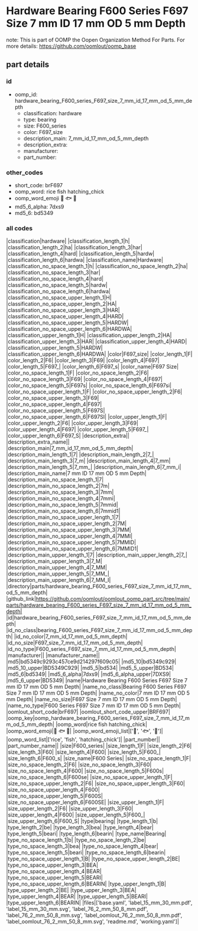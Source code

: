 # Hardware Bearing F600 Series F697 Size 7 mm ID 17 mm OD 5 mm Depth  

note: This is part of OOMP the Oopen Organization Method For Parts. For more details: https://github.com/oomlout/oomp_base

##  part details





### id
* oomp_id: hardware_bearing_F600_series_F697_size_7_mm_id_17_mm_od_5_mm_depth
  * classification: hardware
  * type: bearing
  * size: F600_series
  * color: F697_size
  * description_main: 7_mm_id_17_mm_od_5_mm_depth
  * description_extra: 
  * manufacturer: 
  * part_number: 

### other_codes
* short_code: brF697
* oomp_word: rice fish hatching_chick
* oomp_word_emoji :rice: :fish: :hatching_chick:
* md5_6_alpha: 7dxs9
* md5_6: bd5349

### all codes 
|classification|hardware|
|classification_length_1|h|
|classification_length_2|ha|
|classification_length_3|har|
|classification_length_4|hard|
|classification_length_5|hardw|
|classification_length_6|hardwa|
|classification_name|Hardware|
|classification_no_space_length_1|h|
|classification_no_space_length_2|ha|
|classification_no_space_length_3|har|
|classification_no_space_length_4|hard|
|classification_no_space_length_5|hardw|
|classification_no_space_length_6|hardwa|
|classification_no_space_upper_length_1|H|
|classification_no_space_upper_length_2|HA|
|classification_no_space_upper_length_3|HAR|
|classification_no_space_upper_length_4|HARD|
|classification_no_space_upper_length_5|HARDW|
|classification_no_space_upper_length_6|HARDWA|
|classification_upper_length_1|H|
|classification_upper_length_2|HA|
|classification_upper_length_3|HAR|
|classification_upper_length_4|HARD|
|classification_upper_length_5|HARDW|
|classification_upper_length_6|HARDWA|
|color|F697_size|
|color_length_1|F|
|color_length_2|F6|
|color_length_3|F69|
|color_length_4|F697|
|color_length_5|F697_|
|color_length_6|F697_s|
|color_name|F697 Size|
|color_no_space_length_1|F|
|color_no_space_length_2|F6|
|color_no_space_length_3|F69|
|color_no_space_length_4|F697|
|color_no_space_length_5|F697s|
|color_no_space_length_6|F697si|
|color_no_space_upper_length_1|F|
|color_no_space_upper_length_2|F6|
|color_no_space_upper_length_3|F69|
|color_no_space_upper_length_4|F697|
|color_no_space_upper_length_5|F697S|
|color_no_space_upper_length_6|F697SI|
|color_upper_length_1|F|
|color_upper_length_2|F6|
|color_upper_length_3|F69|
|color_upper_length_4|F697|
|color_upper_length_5|F697_|
|color_upper_length_6|F697_S|
|description_extra||
|description_extra_name||
|description_main|7_mm_id_17_mm_od_5_mm_depth|
|description_main_length_1|7|
|description_main_length_2|7_|
|description_main_length_3|7_m|
|description_main_length_4|7_mm|
|description_main_length_5|7_mm_|
|description_main_length_6|7_mm_i|
|description_main_name|7 mm ID 17 mm OD 5 mm Depth|
|description_main_no_space_length_1|7|
|description_main_no_space_length_2|7m|
|description_main_no_space_length_3|7mm|
|description_main_no_space_length_4|7mmi|
|description_main_no_space_length_5|7mmid|
|description_main_no_space_length_6|7mmid1|
|description_main_no_space_upper_length_1|7|
|description_main_no_space_upper_length_2|7M|
|description_main_no_space_upper_length_3|7MM|
|description_main_no_space_upper_length_4|7MMI|
|description_main_no_space_upper_length_5|7MMID|
|description_main_no_space_upper_length_6|7MMID1|
|description_main_upper_length_1|7|
|description_main_upper_length_2|7_|
|description_main_upper_length_3|7_M|
|description_main_upper_length_4|7_MM|
|description_main_upper_length_5|7_MM_|
|description_main_upper_length_6|7_MM_I|
|directory|parts/hardware_bearing_F600_series_F697_size_7_mm_id_17_mm_od_5_mm_depth|
|github_link|https://github.com/oomlout/oomlout_oomp_part_src/tree/main/parts/hardware_bearing_F600_series_F697_size_7_mm_id_17_mm_od_5_mm_depth|
|id|hardware_bearing_F600_series_F697_size_7_mm_id_17_mm_od_5_mm_depth|
|id_no_class|bearing_F600_series_F697_size_7_mm_id_17_mm_od_5_mm_depth|
|id_no_color|7_mm_id_17_mm_od_5_mm_depth|
|id_no_size|F697_size_7_mm_id_17_mm_od_5_mm_depth|
|id_no_type|F600_series_F697_size_7_mm_id_17_mm_od_5_mm_depth|
|manufacturer||
|manufacturer_name||
|md5|bd5349c9293c457ce9d214297f609c05|
|md5_10|bd5349c929|
|md5_10_upper|BD5349C929|
|md5_5|bd534|
|md5_5_upper|BD534|
|md5_6|bd5349|
|md5_6_alpha|7dxs9|
|md5_6_alpha_upper|7DXS9|
|md5_6_upper|BD5349|
|name|Hardware Bearing F600 Series F697 Size 7 mm ID 17 mm OD 5 mm Depth|
|name_no_class|Bearing F600 Series F697 Size 7 mm ID 17 mm OD 5 mm Depth|
|name_no_color|7 mm ID 17 mm OD 5 mm Depth|
|name_no_size|F697 Size 7 mm ID 17 mm OD 5 mm Depth|
|name_no_type|F600 Series F697 Size 7 mm ID 17 mm OD 5 mm Depth|
|oomlout_short_code|brF697|
|oomlout_short_code_upper|BRF697|
|oomp_key|oomp_hardware_bearing_F600_series_F697_size_7_mm_id_17_mm_od_5_mm_depth|
|oomp_word|rice fish hatching_chick|
|oomp_word_emoji|:rice: :fish: :hatching_chick:|
|oomp_word_emoji_list|[':rice:', ':fish:', ':hatching_chick:']|
|oomp_word_list|['rice', 'fish', 'hatching_chick']|
|part_number||
|part_number_name||
|size|F600_series|
|size_length_1|F|
|size_length_2|F6|
|size_length_3|F60|
|size_length_4|F600|
|size_length_5|F600_|
|size_length_6|F600_s|
|size_name|F600 Series|
|size_no_space_length_1|F|
|size_no_space_length_2|F6|
|size_no_space_length_3|F60|
|size_no_space_length_4|F600|
|size_no_space_length_5|F600s|
|size_no_space_length_6|F600se|
|size_no_space_upper_length_1|F|
|size_no_space_upper_length_2|F6|
|size_no_space_upper_length_3|F60|
|size_no_space_upper_length_4|F600|
|size_no_space_upper_length_5|F600S|
|size_no_space_upper_length_6|F600SE|
|size_upper_length_1|F|
|size_upper_length_2|F6|
|size_upper_length_3|F60|
|size_upper_length_4|F600|
|size_upper_length_5|F600_|
|size_upper_length_6|F600_S|
|type|bearing|
|type_length_1|b|
|type_length_2|be|
|type_length_3|bea|
|type_length_4|bear|
|type_length_5|beari|
|type_length_6|bearin|
|type_name|Bearing|
|type_no_space_length_1|b|
|type_no_space_length_2|be|
|type_no_space_length_3|bea|
|type_no_space_length_4|bear|
|type_no_space_length_5|beari|
|type_no_space_length_6|bearin|
|type_no_space_upper_length_1|B|
|type_no_space_upper_length_2|BE|
|type_no_space_upper_length_3|BEA|
|type_no_space_upper_length_4|BEAR|
|type_no_space_upper_length_5|BEARI|
|type_no_space_upper_length_6|BEARIN|
|type_upper_length_1|B|
|type_upper_length_2|BE|
|type_upper_length_3|BEA|
|type_upper_length_4|BEAR|
|type_upper_length_5|BEARI|
|type_upper_length_6|BEARIN|
|files|['base.yaml', 'label_15_mm_30_mm.pdf', 'label_15_mm_30_mm.svg', 'label_76_2_mm_50_8_mm.pdf', 'label_76_2_mm_50_8_mm.svg', 'label_oomlout_76_2_mm_50_8_mm.pdf', 'label_oomlout_76_2_mm_50_8_mm.svg', 'readme.md', 'working.yaml']|
